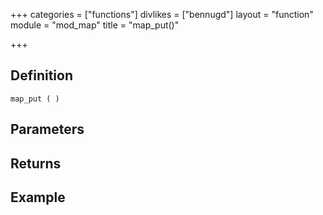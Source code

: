 +++
categories = ["functions"]
divlikes = ["bennugd"]
layout = "function"
module = "mod_map"
title = "map_put()"

+++

## Definition

    map_put ( )

## Parameters

## Returns

## Example
